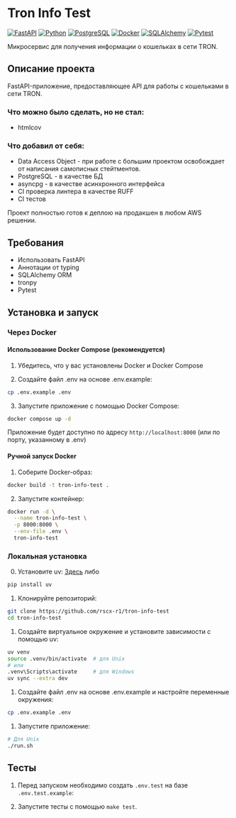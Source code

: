 # Tron Info Test

[![FastAPI](https://img.shields.io/badge/FastAPI-005571?style=for-the-badge&logo=fastapi)](https://fastapi.tiangolo.com)
[![Python](https://img.shields.io/badge/Python-3.11+-blue?style=for-the-badge&logo=python)](https://www.python.org)
[![PostgreSQL](https://img.shields.io/badge/PostgreSQL-316192?style=for-the-badge&logo=postgresql&logoColor=white)](https://www.postgresql.org)
[![Docker](https://img.shields.io/badge/Docker-2496ED?style=for-the-badge&logo=docker&logoColor=white)](https://www.docker.com)
[![SQLAlchemy](https://img.shields.io/badge/SQLAlchemy-1F305F?style=for-the-badge&logo=sqlalchemy&logoColor=white)](https://www.sqlalchemy.org)
[![Pytest](https://img.shields.io/badge/Pytest-0A9EDC?style=for-the-badge&logo=pytest&logoColor=white)](https://docs.pytest.org)

Микросервис для получения информации о кошельках в сети TRON.

## Описание проекта

FastAPI-приложение, предоставляющее API для работы с кошельками в сети TRON. 

### Что можно было сделать, но не стал:

- htmlcov

### Что добавил от себя:

- Data Access Object - при работе с большим проектом освобождает от написания самописных стейтментов.
- PostgreSQL - в качестве БД
- asyncpg - в качестве асинхронного интерфейса
- CI проверка линтера в качестве RUFF
- CI тестов
  
Проект полностью готов к деплою на продакшен в любом AWS решении.

## Требования

- Использовать FastAPI
- Аннотации от typing
- SQLAlchemy ORM
- tronpy
- Pytest


## Установка и запуск

### Через Docker

#### Использование Docker Compose (рекомендуется)

1. Убедитесь, что у вас установлены Docker и Docker Compose

2. Создайте файл .env на основе .env.example:
```bash
cp .env.example .env
```

3. Запустите приложение с помощью Docker Compose:
```bash
docker compose up -d
```

Приложение будет доступно по адресу `http://localhost:8000` (или по порту, указанному в .env)

#### Ручной запуск Docker

1. Соберите Docker-образ:
```bash
docker build -t tron-info-test .
```

2. Запустите контейнер:
```bash
docker run -d \
  --name tron-info-test \
  -p 8000:8000 \
  --env-file .env \
  tron-info-test
```

### Локальная установка

0. Установите uv:
[Здесь](https://docs.astral.sh/uv/getting-started/installation/)
либо
```bash
pip install uv
```

1. Клонируйте репозиторий:
```bash
git clone https://github.com/rscx-r1/tron-info-test
cd tron-info-test
```

1. Создайте виртуальное окружение и установите зависимости с помощью uv:
```bash
uv venv
source .venv/bin/activate  # для Unix
# или
.venv\Scripts\activate     # для Windows
uv sync --extra dev
```

1. Создайте файл .env на основе .env.example и настройте переменные окружения:
```bash
cp .env.example .env
```

1. Запустите приложение:
```bash
# Для Unix
./run.sh
```

## Тесты
1. Перед запуском необходимо создать `.env.test` на базе `.env.test.example`:

2. Запустите тесты с помощью `make test`.
